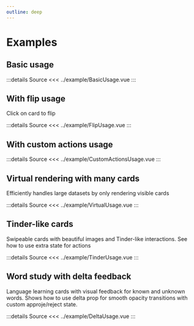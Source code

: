 ```yaml
---
outline: deep
---
```


<script setup>
import BasicUsage from '../example/BasicUsage.vue'
import FlipUsage from '../example/FlipUsage.vue'
import CustomActionsUsage from '../example/CustomActionsUsage.vue'
import VirtualUsage from '../example/VirtualUsage.vue'
import TinderUsage from '../example/TinderUsage.vue'
import DeltaUsage from '../example/DeltaUsage.vue'
</script>

# Examples

## Basic usage

<ClientOnly>
  <BasicUsage />
</ClientOnly>

:::details Source
<<< ../example/BasicUsage.vue
:::

## With flip usage

Click on card to flip

<ClientOnly>
  <FlipUsage />
</ClientOnly>

:::details Source
<<< ../example/FlipUsage.vue
:::

## With custom actions usage

<ClientOnly>
  <CustomActionsUsage />
</ClientOnly>

:::details Source
<<< ../example/CustomActionsUsage.vue
:::

## Virtual rendering with many cards

Efficiently handles large datasets by only rendering visible cards

<ClientOnly>
  <VirtualUsage />
</ClientOnly>

:::details Source
<<< ../example/VirtualUsage.vue
:::

## Tinder-like cards

Swipeable cards with beautiful images and Tinder-like interactions.
See how to use extra state for actions

<ClientOnly>
  <TinderUsage />
</ClientOnly>

:::details Source
<<< ../example/TinderUsage.vue
:::

## Word study with delta feedback

Language learning cards with visual feedback for known and unknown words.
Shows how to use delta prop for smooth opacity transitions with custom approje/reject state.

<ClientOnly>
  <DeltaUsage />
</ClientOnly>

:::details Source
<<< ../example/DeltaUsage.vue
:::

